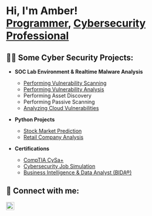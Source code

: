 <h1>Hi, I'm Amber! <br/><a href="https://github.com/AmberHamilton">Programmer</a>, <a href="https://www.linkedin.com/in/amber-ariel-hamilton-53749419a/">Cybersecurity Professional</a></h1>

<h2>👩‍💻 Some Cyber Security Projects:</h2>

- <b>SOC Lab Environment & Realtime Malware Analysis</b>
  - [Performing Vulnerability Scanning](https://github.com/AmberHamilton/Performing-Vulnerability-Scanning/tree/main)
  - [Performing Vulnerability Analysis]()
  - Performing Asset Discovery
  - Performing Passive Scanning
  - [Analyzing Cloud Vulnerabilities](https://github.com/AmberHamilton/Analyzing-Cloud-Vulnerabilities)
    
- <b>Python Projects</b>
  - [Stock Market Prediction](https://github.com/AmberHamilton/Stock-Market-Predictions/blob/main/Stocks%20Prediction.ipynb)
  - [Retail Company Analysis](https://github.com/AmberHamilton/Retail-Company-Analysis)

- <b>Certifications</b>
  - [CompTIA CySa+]()
  - [Cybersecurity	Job	Simulation]()
  - [Business Intelligence & Data Analyst (BIDA®)]()
  
<h2> 🤳 Connect with me:</h2>

[<img align="left" alt="Amber Hamilton | LinkedIn" width="22px" src="https://cdn.jsdelivr.net/npm/simple-icons@v3/icons/linkedin.svg" />][linkedin]

[linkedin]: https://linkedin.com/in/amber-ariel-hamilton-53749419a


<!--
**AmberHamilton/AmberHamilton** is a ✨ _special_ ✨ repository because its `README.md` (this file) appears on your GitHub profile.

Here are some ideas to get you started:

- 🔭 I’m currently working on ...
- 🌱 I’m currently learning ...
- 👯 I’m looking to collaborate on ...
- 🤔 I’m looking for help with ...
- 💬 Ask me about ...
- 📫 How to reach me: ...
- 😄 Pronouns: ...
- ⚡ Fun fact: ...
-->
